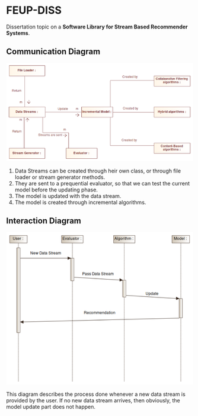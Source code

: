 # FEUP-DISS

Dissertation topic on a **Software Library for Stream Based Recommender Systems**.

## Communication Diagram

![communication](./images/communication.png)

1. Data Streams can be created through heir own class, or through file loader or stream generator methods.
2. They are sent to a prequential evaluator, so that we can test the current model before the updating phase.
3. The model is updated with the data stream.
4. The model is created through incremental algorithms.

## Interaction Diagram

![interaction](./images/interaction.png)

This diagram describes the process done whenever a new data stream
is provided by the user. If no new data stream arrives, then obviously, the model update part does not happen.